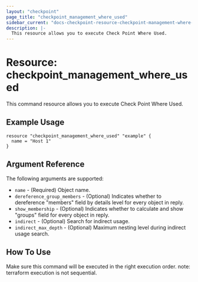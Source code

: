 ```yaml
---
layout: "checkpoint"
page_title: "checkpoint_management_where_used"
sidebar_current: "docs-checkpoint-resource-checkpoint-management-where-used"
description: |-
  This resource allows you to execute Check Point Where Used.
---
```


# Resource: checkpoint_management_where_used

This command resource allows you to execute Check Point Where Used.

## Example Usage


```hcl
resource "checkpoint_management_where_used" "example" {
  name = "Host 1"
}
```

## Argument Reference

The following arguments are supported:

* `name` - (Required) Object name. 
* `dereference_group_members` - (Optional) Indicates whether to dereference "members" field by details level for every object in reply. 
* `show_membership` - (Optional) Indicates whether to calculate and show "groups" field for every object in reply. 
* `indirect` - (Optional) Search for indirect usage. 
* `indirect_max_depth` - (Optional) Maximum nesting level during indirect usage search. 


## How To Use
Make sure this command will be executed in the right execution order. 
note: terraform execution is not sequential.  

